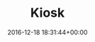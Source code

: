 ---
title:		"Kiosk"
type:		"photos"
mediatype:		"upload"
location:		"Berlin, Germany"
date:		"2016-12-18 18:31:44+00:00"
album:		"city"
filename:		"kudamm-kiosk.md"
series:		"kudamm"
cl_public_id:		"city/kudamm-kiosk"
cl_version:		1497000333
format:		"tiff"
bytes:		2757784
width:		810
height:		1440
colours:
- "#180F0C"
- "#090302"
- "#221B11"
- "#151312"
- "#7A6646"
- "#100A02"
- "#E9DDCE"
- "#D9BB81"
- "#775541"
- "#81766A"
- "#0F090D"
- "#D39A7A"
- "#EBEAD4"
- "#222024"
- "#4A6E7D"
- "#0E0A10"
- "#2D3333"
- "#7C5A09"
- "#D5E8EC"
- "#0E0F16"
exposure_mode:		"Auto"
program:		"Aperture-priority AE"
aperture:		"4.0"
focal_length:		"24.0 mm"
iso:		"1600"
shutter_speed:		"1/50"
metering:		"Multi-segment"
flash:		"Off, Did not fire"
white_balance:		"Custom"
colour_temp:		"3600"
has_crop:		"true"
orientation:		"Horizontal (normal)"
camera_model:		"NIKON D800"
lens_info:		"24-70mm f/2.8"
artist: "Matt Finucane"
x_resolution:		"300"
y_resolution:		"300"
---